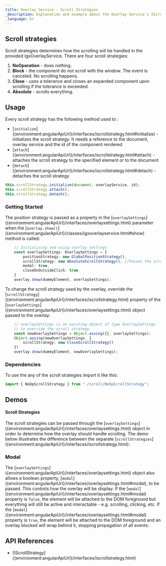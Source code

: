 ```yaml
---
title: Overlay Service - Scroll Strategies
_description: Explanation and example about the Overlay Service's IScrollStrategy interface and the classes that implement it.
_language: kr
---
```


## Scroll strategies

Scroll strategies determines how the scrolling will be handled in the provided IgxOverlayService. There are four scroll strategies:
1. **NoOperation** - does nothing. 
2. **Block** - the component do not scroll with the window. The event is canceled. No scrolling happens.
3. **Close** - uses a tolerance and closes an expanded component upon scrolling if the tolerance is exceeded.
4. **Absolute** - scrolls everything.

## Usage

Every scroll strategy has the following method used to :
 - [`initialize`] ({environment:angularApiUrl}/interfaces/iscrollstrategy.html#initialize) - initializes the scroll strategy. It needs a reference to the document, overlay service and the id of the component rendered
 - [`attach`] ({environment:angularApiUrl}/interfaces/iscrollstrategy.html#attach) - attaches the scroll strategy to the specified element or to the document
 - [`detach`] ({environment:angularApiUrl}/interfaces/iscrollstrategy.html#detach) - detaches the scroll strategy

```typescript
this.scrollStrategy.initialize(document, overlayService, id);
this.scrollStrategy.attach();
this.scrollStrategy.detach();
```
<div class="divider--half"></div>

### Getting Started
The position strategy is passed as a property in the [`overlaySettings`] ({environment:angularApiUrl}/interfaces/overlaysettings.html) parameter when the [`overlay.show()`] ({environment:angularApiUrl}/classes/igxoverlayservice.html#show) method is called:
```typescript
    // Initializing and using overlay settings
    const overlaySettings: OverlaySettings = {
        positionStrategy: new GlobalPositionStrategy(),
        scrollStrategy: new AbsoluteScrollStrategy(), //Passes the scroll strategy
        modal: true,
        closeOnOutsideClick: true
    }
    overlay.show(dummyElement, overlaySettings); 
``` 
<div class="divider"></div>

To change the scroll strategy used by the overlay, override the [`scrollStrategy`] ({environment:angularApiUrl}/interfaces/iscrollstrategy.html) property of the [`overlaySettings`] ({environment:angularApiUrl}/interfaces/overlaysettings.html) object passed to the overlay:
```typescript
    // overlaySettings is an existing object of type OverlaySettings
    // to override the scroll strategy
    const newOverlaySettings = Object.assing({}, overlaySettings);
    Object.assing(newOverlaySettings, {
        scrollStrategy: new CloseScrollStrategy()
    })
    overlay.show(dummyElement, newOverlaySettings); 
```
<div class="divider--half"></div>

### Dependencies

To use the any of the scroll strategies import it like this:

```typescript
import { NoOpScrollStrategy } from "./scroll/NoOpScrollStrategy";
```


## Demos 
#### Scroll Strategies
The scroll strategies can be passed through the [`overlaySettings`] ({environment:angularApiUrl}/interfaces/overlaysettings.html) object in order to determine how the overlay should handle scrolling.
The demo below illustrates the difference between the separate [`scrollStrategies`] ({environment:angularApiUrl}/interfaces/iscrollstrategy.html):

<code-view style="height: 400px" 
           data-demos-base-url="{environment:demosBaseUrl}" 
           iframe-src="{environment:demosBaseUrl}/interactions/overlay-scroll-sample-2/" >
</code-view>

<div class="divider--half"></div>

### Modal
The [`overlaySettings`] ({environment:angularApiUrl}/interfaces/overlaysettings.html) object also allows a boolean property, [`modal`] ({environment:angularApiUrl}/interfaces/overlaysettings.html#modal), to be passed. This controls how the overlay will be display:
If the [`modal`] ({environment:angularApiUrl}/interfaces/overlaysettings.html#modal) property is `false`, the element will be attached to the DOM foreground but everything will still be active and interactable - e.g. scrolling, clicking, etc.
If the [`modal`] ({environment:angularApiUrl}/interfaces/overlaysettings.html#modal) property is `true`, the element will be attached to the DOM foreground and an overlay blocked will wrap behind it, stopping propagation of all events:


<code-view style="height: 400px" 
           data-demos-base-url="{environment:demosBaseUrl}" 
           iframe-src="{environment:demosBaseUrl}/interactions/overlay-scroll-sample-1/" >
</code-view>

<div class="divider--half"></div>

## API References

* [IScrollStrategy] ({environment:angularApiUrl}/interfaces/iscrollstrategy.html)

